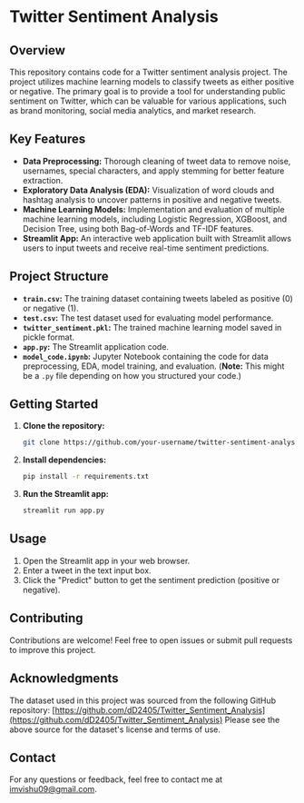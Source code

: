 # Twitter Sentiment Analysis

## Overview

This repository contains code for a Twitter sentiment analysis project. The project utilizes machine learning models to classify tweets as either positive or negative. The primary goal is to provide a tool for understanding public sentiment on Twitter, which can be valuable for various applications, such as brand monitoring, social media analytics, and market research.

## Key Features

- **Data Preprocessing:** Thorough cleaning of tweet data to remove noise, usernames, special characters, and apply stemming for better feature extraction.
- **Exploratory Data Analysis (EDA):** Visualization of word clouds and hashtag analysis to uncover patterns in positive and negative tweets.
- **Machine Learning Models:** Implementation and evaluation of multiple machine learning models, including Logistic Regression, XGBoost, and Decision Tree, using both Bag-of-Words and TF-IDF features.
- **Streamlit App:** An interactive web application built with Streamlit allows users to input tweets and receive real-time sentiment predictions.

## Project Structure

- **`train.csv`:** The training dataset containing tweets labeled as positive (0) or negative (1).
- **`test.csv`:** The test dataset used for evaluating model performance.
- **`twitter_sentiment.pkl`:** The trained machine learning model saved in pickle format.
- **`app.py`:** The Streamlit application code.
- **`model_code.ipynb`:** Jupyter Notebook containing the code for data preprocessing, EDA, model training, and evaluation. (**Note:** This might be a `.py` file depending on how you structured your code.)

## Getting Started

1. **Clone the repository:**
   ```bash
   git clone https://github.com/your-username/twitter-sentiment-analysis.git
   ```

2. **Install dependencies:**
   ```bash
   pip install -r requirements.txt
   ```
   
3. **Run the Streamlit app:**
   ```bash
   streamlit run app.py
   ```

## Usage

1. Open the Streamlit app in your web browser.
2. Enter a tweet in the text input box.
3. Click the "Predict" button to get the sentiment prediction (positive or negative).

## Contributing

Contributions are welcome! Feel free to open issues or submit pull requests to improve this project.

## Acknowledgments

The dataset used in this project was sourced from the following GitHub repository:
[https://github.com/dD2405/Twitter_Sentiment_Analysis](https://github.com/dD2405/Twitter_Sentiment_Analysis)
Please see the above source for the dataset's license and terms of use.

## Contact

For any questions or feedback, feel free to contact me at imvishu09@gmail.com.
